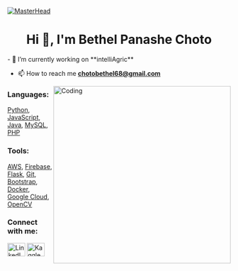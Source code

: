 [![MasterHead](https://firebasestorage.googleapis.com/v0/b/flexi-coding.appspot.com/o/dempgi7-520f8d5f-63d4-4453-8822-dbc149ae27f8.gif?alt=media&token=91c0c7b2-93c3-4029-b011-1a8703c5730d)](https://)
<h1 align="center">Hi 👋, I'm Bethel Panashe Choto</h1>
- 🔭 I’m currently working on **intelliAgric**

- 📫 How to reach me **chotobethel68@gmail.com**

<img align="right" alt="Coding" width="400" src="https://cdn.dribbble.com/users/1162077/screenshots/3848914/programmer.gif">

<h3 align="left">Languages:</h3>
<p align="left"> 
  <a href="https://www.python.org" target="_blank" rel="noreferrer">Python</a>,
  <a href="https://www.javascript.com" target="_blank" rel="noreferrer">JavaScript</a>,
  <a href="https://www.java.com" target="_blank" rel="noreferrer">Java</a>,
  <a href="https://www.mysql.com/" target="_blank" rel="noreferrer">MySQL</a>,
  <a href="https://www.php.net" target="_blank" rel="noreferrer">PHP</a>
</p>

<h3 align="left">Tools:</h3>
<p align="left"> 
  <a href="https://aws.amazon.com" target="_blank" rel="noreferrer">AWS</a>,
  <a href="https://firebase.google.com/" target="_blank" rel="noreferrer">Firebase</a>,
  <a href="https://flask.palletsprojects.com/" target="_blank" rel="noreferrer">Flask</a>,
  <a href="https://www.git-scm.com/" target="_blank" rel="noreferrer">Git</a>,
  <a href="https://getbootstrap.com" target="_blank" rel="noreferrer">Bootstrap</a>,
  <a href="https://www.docker.com/" target="_blank" rel="noreferrer">Docker</a>,
  <a href="https://cloud.google.com" target="_blank" rel="noreferrer">Google Cloud</a>,
  <a href="https://opencv.org/" target="_blank" rel="noreferrer">OpenCV</a>
</p>

<h3 align="left">Connect with me:</h3>
<p align="left">
  <a href="https://linkedin.com/in/bethel-panashe-choto/" target="blank"><img align="center" src="https://raw.githubusercontent.com/rahuldkjain/github-profile-readme-generator/master/src/images/icons/Social/linked-in-alt.svg" alt="LinkedIn" height="30" width="40" /></a>
  <a href="https://kaggle.com/b3th13chotel12" target="blank"><img align="center" src="https://raw.githubusercontent.com/rahuldkjain/github-profile-readme-generator/master/src/images/icons/Social/kaggle.svg" alt="Kaggle" height="30" width="40" /></a>
</p>

